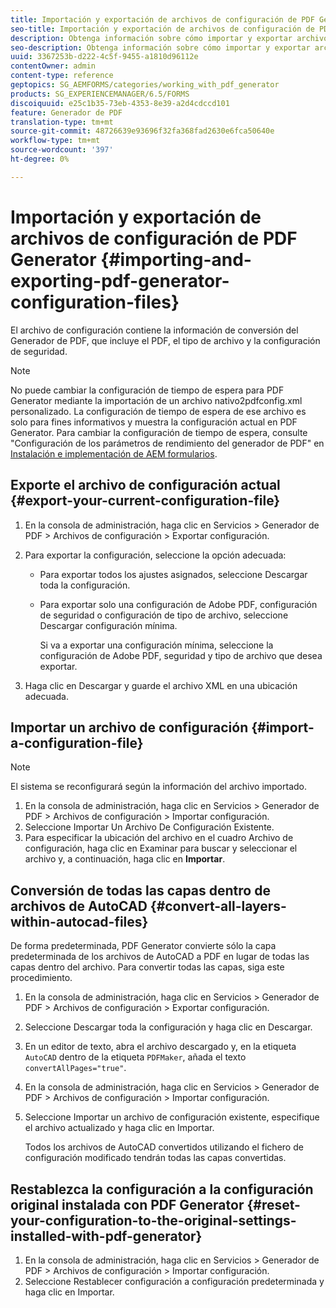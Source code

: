 ```yaml
---
title: Importación y exportación de archivos de configuración de PDF Generator
seo-title: Importación y exportación de archivos de configuración de PDF Generator
description: Obtenga información sobre cómo importar y exportar archivos de configuración de PDF Generator.
seo-description: Obtenga información sobre cómo importar y exportar archivos de configuración de PDF Generator.
uuid: 3367253b-d222-4c5f-9455-a1810d96112e
contentOwner: admin
content-type: reference
geptopics: SG_AEMFORMS/categories/working_with_pdf_generator
products: SG_EXPERIENCEMANAGER/6.5/FORMS
discoiquuid: e25c1b35-73eb-4353-8e39-a2d4cdccd101
feature: Generador de PDF
translation-type: tm+mt
source-git-commit: 48726639e93696f32fa368fad2630e6fca50640e
workflow-type: tm+mt
source-wordcount: '397'
ht-degree: 0%

---
```



# Importación y exportación de archivos de configuración de PDF Generator {#importing-and-exporting-pdf-generator-configuration-files}

El archivo de configuración contiene la información de conversión del Generador de PDF, que incluye el PDF, el tipo de archivo y la configuración de seguridad.

>[!NOTE]
>
>No puede cambiar la configuración de tiempo de espera para PDF Generator mediante la importación de un archivo nativo2pdfconfig.xml personalizado. La configuración de tiempo de espera de ese archivo es solo para fines informativos y muestra la configuración actual en PDF Generator. Para cambiar la configuración de tiempo de espera, consulte &quot;Configuración de los parámetros de rendimiento del generador de PDF&quot; en [Instalación e implementación de AEM formularios](https://www.adobe.com/go/learn_aemforms_installJBoss_63).

## Exporte el archivo de configuración actual {#export-your-current-configuration-file}

1. En la consola de administración, haga clic en Servicios > Generador de PDF > Archivos de configuración > Exportar configuración.
1. Para exportar la configuración, seleccione la opción adecuada:

   * Para exportar todos los ajustes asignados, seleccione Descargar toda la configuración.
   * Para exportar solo una configuración de Adobe PDF, configuración de seguridad o configuración de tipo de archivo, seleccione Descargar configuración mínima.

      Si va a exportar una configuración mínima, seleccione la configuración de Adobe PDF, seguridad y tipo de archivo que desea exportar.

1. Haga clic en Descargar y guarde el archivo XML en una ubicación adecuada.

## Importar un archivo de configuración {#import-a-configuration-file}

>[!NOTE]
>
>El sistema se reconfigurará según la información del archivo importado.

1. En la consola de administración, haga clic en Servicios > Generador de PDF > Archivos de configuración > Importar configuración.
1. Seleccione Importar Un Archivo De Configuración Existente.
1. Para especificar la ubicación del archivo en el cuadro Archivo de configuración, haga clic en Examinar para buscar y seleccionar el archivo y, a continuación, haga clic en **Importar**.

## Conversión de todas las capas dentro de archivos de AutoCAD {#convert-all-layers-within-autocad-files}

De forma predeterminada, PDF Generator convierte sólo la capa predeterminada de los archivos de AutoCAD a PDF en lugar de todas las capas dentro del archivo. Para convertir todas las capas, siga este procedimiento.

1. En la consola de administración, haga clic en Servicios > Generador de PDF > Archivos de configuración > Exportar configuración.
1. Seleccione Descargar toda la configuración y haga clic en Descargar.
1. En un editor de texto, abra el archivo descargado y, en la etiqueta `AutoCAD` dentro de la etiqueta `PDFMaker`, añada el texto `convertAllPages="true"`.
1. En la consola de administración, haga clic en Servicios > Generador de PDF > Archivos de configuración > Importar configuración.
1. Seleccione Importar un archivo de configuración existente, especifique el archivo actualizado y haga clic en Importar.

   Todos los archivos de AutoCAD convertidos utilizando el fichero de configuración modificado tendrán todas las capas convertidas.

## Restablezca la configuración a la configuración original instalada con PDF Generator {#reset-your-configuration-to-the-original-settings-installed-with-pdf-generator}

1. En la consola de administración, haga clic en Servicios > Generador de PDF > Archivos de configuración > Importar configuración.
1. Seleccione Restablecer configuración a configuración predeterminada y haga clic en Importar.

